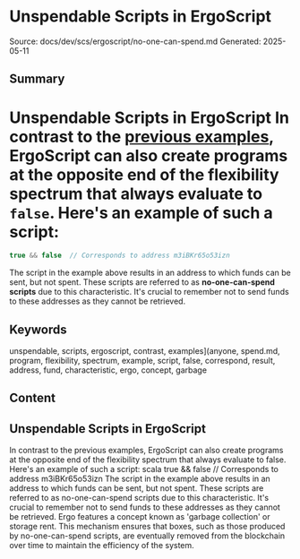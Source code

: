 # Unspendable Scripts in ErgoScript
Source: docs/dev/scs/ergoscript/no-one-can-spend.md
Generated: 2025-05-11

## Summary
# Unspendable Scripts in ErgoScript In contrast to the [previous examples](anyone-can-spend.md), ErgoScript can also create programs at the opposite end of the flexibility spectrum that always evaluate to `false`. Here's an example of such a script:

```scala
true && false  // Corresponds to address m3iBKr65o53izn
```

The script in the example above results in an address to which funds can be sent, but not spent. These scripts are referred to as **no-one-can-spend scripts** due to this characteristic. It's crucial to remember not to send funds to these addresses as they cannot be retrieved.

## Keywords
unspendable, scripts, ergoscript, contrast, examples](anyone, spend.md, program, flexibility, spectrum, example, script, false, correspond, result, address, fund, characteristic, ergo, concept, garbage

## Content
## Unspendable Scripts in ErgoScript
In contrast to the previous examples, ErgoScript can also create programs at the opposite end of the flexibility spectrum that always evaluate to false.
Here's an example of such a script:
scala
true && false  // Corresponds to address m3iBKr65o53izn
The script in the example above results in an address to which funds can be sent, but not spent. These scripts are referred to as no-one-can-spend scripts due to this characteristic. It's crucial to remember not to send funds to these addresses as they cannot be retrieved.
Ergo features a concept known as 'garbage collection' or storage rent. This mechanism ensures that boxes, such as those produced by no-one-can-spend scripts, are eventually removed from the blockchain over time to maintain the efficiency of the system.
